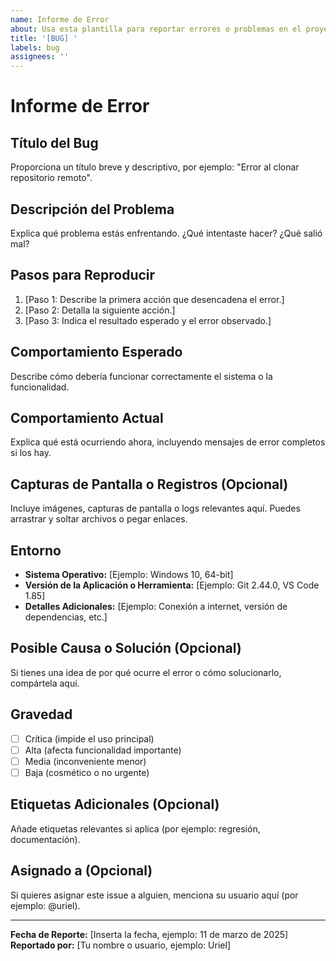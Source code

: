 ```yaml
---
name: Informe de Error
about: Usa esta plantilla para reportar errores o problemas en el proyecto.
title: '[BUG] '
labels: bug
assignees: ''
---
```


# Informe de Error

## Título del Bug
Proporciona un título breve y descriptivo, por ejemplo: "Error al clonar repositorio remoto".

## Descripción del Problema
Explica qué problema estás enfrentando. ¿Qué intentaste hacer? ¿Qué salió mal?

## Pasos para Reproducir
1. [Paso 1: Describe la primera acción que desencadena el error.]
2. [Paso 2: Detalla la siguiente acción.]
3. [Paso 3: Indica el resultado esperado y el error observado.]

## Comportamiento Esperado
Describe cómo debería funcionar correctamente el sistema o la funcionalidad.

## Comportamiento Actual
Explica qué está ocurriendo ahora, incluyendo mensajes de error completos si los hay.

## Capturas de Pantalla o Registros (Opcional)
Incluye imágenes, capturas de pantalla o logs relevantes aquí. Puedes arrastrar y soltar archivos o pegar enlaces.

## Entorno
- **Sistema Operativo:** [Ejemplo: Windows 10, 64-bit]
- **Versión de la Aplicación o Herramienta:** [Ejemplo: Git 2.44.0, VS Code 1.85]
- **Detalles Adicionales:** [Ejemplo: Conexión a internet, versión de dependencias, etc.]

## Posible Causa o Solución (Opcional)
Si tienes una idea de por qué ocurre el error o cómo solucionarlo, compártela aquí.

## Gravedad
- [ ] Crítica (impide el uso principal)
- [ ] Alta (afecta funcionalidad importante)
- [ ] Media (inconveniente menor)
- [ ] Baja (cosmético o no urgente)

## Etiquetas Adicionales (Opcional)
Añade etiquetas relevantes si aplica (por ejemplo: regresión, documentación).

## Asignado a (Opcional)
Si quieres asignar este issue a alguien, menciona su usuario aquí (por ejemplo: @uriel).

---

**Fecha de Reporte:** [Inserta la fecha, ejemplo: 11 de marzo de 2025]  
**Reportado por:** [Tu nombre o usuario, ejemplo: Uriel]